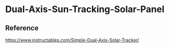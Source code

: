 # Dual-Axis-Sun-Tracking-Solar-Panel
## Reference
https://www.instructables.com/Simple-Dual-Axis-Solar-Tracker/
